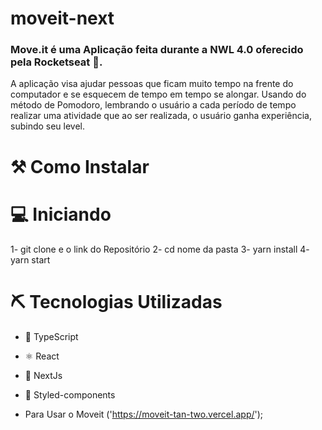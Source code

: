 # moveit-next

### Move.it é uma Aplicação feita durante a NWL 4.0 oferecido pela Rocketseat 🚀.
A aplicação visa ajudar pessoas que ficam muito tempo na frente do computador e se esquecem de tempo em tempo se alongar. Usando do método de Pomodoro, lembrando o usuário a cada período de tempo realizar uma atividade que ao ser realizada, o usuário ganha experiência, subindo seu level.

# ⚒ Como Instalar
# 💻 Iniciando

1- git clone e o link do Repositório
2- cd nome da pasta
3- yarn install
4- yarn start

# ⛏️ Tecnologias Utilizadas

* 🔵 TypeScript
* ⚛️ React
* 🔼 NextJs
* 💅 Styled-components


* Para Usar o Moveit ('https://moveit-tan-two.vercel.app/');


